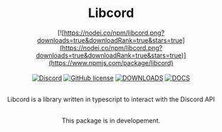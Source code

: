 <div align="center">

# Libcord

[![https://nodei.co/npm/libcord.png?downloads=true&downloadRank=true&stars=true](https://nodei.co/npm/libcord.png?downloads=true&downloadRank=true&stars=true)](https://www.npmjs.com/package/libcord) <br><br>
[![Discord](https://img.shields.io/discord/976566685895114823.png?color=7289da&label=Libcord&logo=discord&style=flat-square)](https://discord.gg/k672733TU3) [![GitHub license](https://img.shields.io/github/license/tovade/libcord.svg)](https://github.com/tovade/libcord/blob/master/LICENSE)  [![DOWNLOADS](https://img.shields.io/npm/dm/arcscord)](https://www.npmjs.com/package/libcord) [![DOCS](https://img.shields.io/badge/typedoc-docs-blue.svg)](https://libcord.js.org/)


<br>Libcord is a library written in typescript to interact with the Discord API <br><br>

This package is in developement.

</div>
